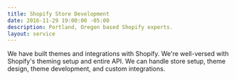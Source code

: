 ```yaml
---
title: Shopify Store Development
date: 2016-11-29 19:00:00 -05:00
description: Portland, Oregon based Shopify experts.
layout: service
---
```


We have built themes and integrations with Shopify. We're well-versed
with Shopify's theming setup and entire API. We can handle store setup,
theme design, theme development, and custom integrations.
